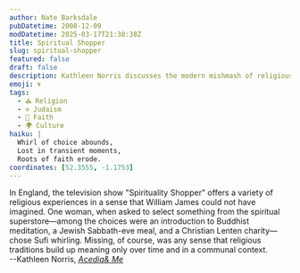 ```yaml
---
author: Nate Barksdale
pubDatetime: 2008-12-09
modDatetime: 2025-03-17T21:38:38Z
title: Spiritual Shopper
slug: spiritual-shopper
featured: false
draft: false
description: Kathleen Norris discusses the modern mishmash of religious experiences devoid of communal depth and historical context.
emoji: 🌀
tags:
  - ⛪ Religion
  - ✡️ Judaism
  - 🙏 Faith
  - 🌍 Culture
haiku: |
  Whirl of choice abounds,  
  Lost in transient moments,  
  Roots of faith erode.
coordinates: [52.3555, -1.1753]
---
```


In England, the television show "Spirituality Shopper" offers a variety of religious experiences in a sense that William James could not have imagined. One woman, when asked to select something from the spiritual superstore—among the choices were an introduction to Buddhist meditation, a Jewish Sabbath-eve meal, and a Christian Lenten charity—chose Sufi whirling. Missing, of course, was any sense that religious traditions build up meaning only over time and in a communal context.  
--Kathleen Norris, _[Acedia& Me](http://web.archive.org/web/20241224124811/https://www.amazon.com/Acedia-Me-Marriage-Monks-Writers/dp/1594489963/)_
